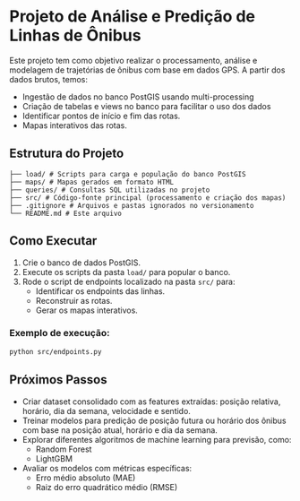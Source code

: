 # Projeto de Análise e Predição de Linhas de Ônibus

Este projeto tem como objetivo realizar o processamento, análise e modelagem de trajetórias de ônibus com base em dados GPS. A partir dos dados brutos, temos:
- Ingestão de dados no banco PostGIS usando multi-processing
- Criação de tabelas e views no banco para facilitar o uso dos dados
- Identificar pontos de início e fim das rotas.
- Mapas interativos das rotas.

## Estrutura do Projeto
```
├── load/ # Scripts para carga e população do banco PostGIS
├── maps/ # Mapas gerados em formato HTML
├── queries/ # Consultas SQL utilizadas no projeto
├── src/ # Código-fonte principal (processamento e criação dos mapas)
├── .gitignore # Arquivos e pastas ignorados no versionamento
└── README.md # Este arquivo
```

## Como Executar

1. Crie o banco de dados PostGIS.
2. Execute os scripts da pasta `load/` para popular o banco.
3. Rode o script de endpoints localizado na pasta `src/` para:
   - Identificar os endpoints das linhas.
   - Reconstruir as rotas.
   - Gerar os mapas interativos.

### Exemplo de execução:
```bash
python src/endpoints.py
```

## Próximos Passos

- Criar dataset consolidado com as features extraídas: posição relativa, horário, dia da semana, velocidade e sentido.
- Treinar modelos para predição de posição futura ou horário dos ônibus com base na posição atual, horário e dia da semana.
- Explorar diferentes algoritmos de machine learning para previsão, como:
  - Random Forest
  - LightGBM
- Avaliar os modelos com métricas específicas:
  - Erro médio absoluto (MAE)
  - Raiz do erro quadrático médio (RMSE)
